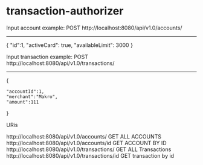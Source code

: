 # transaction-authorizer

Input account example: POST
http://localhost:8080/api/v1.0/accounts/
_______________________________________________________________
{
    "id":1,
    "activeCard": true,
    "availableLimit": 3000
}

Input transaction example: POST
http://localhost:8080/api/v1.0/transactions/
_______________________________________________________________
{

    "accountId":1,
    "merchant":"Makro",
    "amount":111

}

URis

http://localhost:8080/api/v1.0/accounts/ GET ALL ACCOUNTS
http://localhost:8080/api/v1.0/accounts/id GET ACCOUNT BY ID
http://localhost:8080/api/v1.0/transactions/ GET ALL Transactions
http://localhost:8080/api/v1.0/transactions/id GET transaction by id
